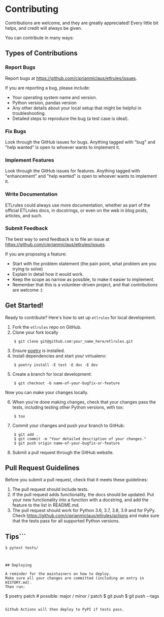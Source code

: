 # Contributing

Contributions are welcome, and they are greatly appreciated! Every little bit
helps, and credit will always be given.

You can contribute in many ways:

## Types of Contributions

### Report Bugs

Report bugs at https://github.com/ciprianmiclaus/etlrules/issues.

If you are reporting a bug, please include:

* Your operating system name and version.
* Python version, pandas version
* Any other details about your local setup that might be helpful in troubleshooting.
* Detailed steps to reproduce the bug (a test case is ideal).

### Fix Bugs

Look through the GitHub issues for bugs. Anything tagged with "bug" and "help
wanted" is open to whoever wants to implement it.

### Implement Features

Look through the GitHub issues for features. Anything tagged with "enhancement"
and "help wanted" is open to whoever wants to implement it.

### Write Documentation

ETLrules could always use more documentation, whether as part of the
official ETLrules docs, in docstrings, or even on the web in blog posts,
articles, and such.

### Submit Feedback

The best way to send feedback is to file an issue at https://github.com/ciprianmiclaus/etlrules/issues.

If you are proposing a feature:

* Start with the problem statement (the pain point, what problem are you trying to solve)
* Explain in detail how it would work.
* Keep the scope as narrow as possible, to make it easier to implement.
* Remember that this is a volunteer-driven project, and that contributions
  are welcome :)

## Get Started!

Ready to contribute? Here's how to set up `etlrules` for local development.

1. Fork the `etlrules` repo on GitHub.
2. Clone your fork locally

```
    $ git clone git@github.com:your_name_here/etlrules.git
```

3. Ensure [poetry](https://python-poetry.org/docs/) is installed.
4. Install dependencies and start your virtualenv:

```
    $ poetry install -E test -E doc -E dev
```

5. Create a branch for local development:

```
    $ git checkout -b name-of-your-bugfix-or-feature
```

   Now you can make your changes locally.

6. When you're done making changes, check that your changes pass the
   tests, including testing other Python versions, with tox:

```
    $ tox
```

7. Commit your changes and push your branch to GitHub:

```
    $ git add .
    $ git commit -m "Your detailed description of your changes."
    $ git push origin name-of-your-bugfix-or-feature
```

8. Submit a pull request through the GitHub website.

## Pull Request Guidelines

Before you submit a pull request, check that it meets these guidelines:

1. The pull request should include tests.
2. If the pull request adds functionality, the docs should be updated. Put
   your new functionality into a function with a docstring, and add the
   feature to the list in README.md.
3. The pull request should work for Python 3.6, 3.7, 3.8, 3.9 and for PyPy. Check
   https://github.com/ciprianmiclaus/etlrules/actions
   and make sure that the tests pass for all supported Python versions.

## Tips```
    $ pytest tests/
```To run a the tests.


## Deploying

A reminder for the maintainers on how to deploy.
Make sure all your changes are committed (including an entry in HISTORY.md).
Then run:

```
$ poetry patch # possible: major / minor / patch
$ git push
$ git push --tags
```

Github Actions will then deploy to PyPI if tests pass.
